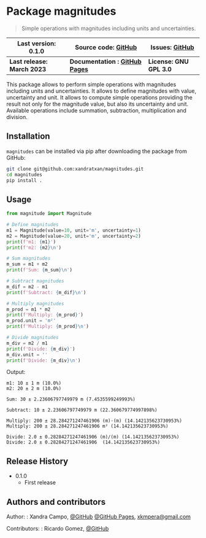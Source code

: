 # Package magnitudes

> Simple operations with magnitudes including units and uncertainties.
 
| Last version: 0.1.0          | Source code: [GitHub](https://github.com/xandratxan/magnitudes/)             | Issues: [GitHub](https://github.com/xandratxan/magnitudes/issues/) |
|------------------------------|------------------------------------------------------------------------------|--------------------------------------------------------------------|
| **Last release: March 2023** | **Documentation : [GitHub Pages](https://xandratxan.github.io/magnitudes/)** | **License: GNU GPL 3.0**                                           |

This package allows to perform simple operations with magnitudes including units and uncertainties.
It allows to define magnitudes with value, uncertainty and unit.
It allows to compute simple operations providing the result not only for the magnitude value,
but also its uncertainty and unit.
Available operations include summation, subtraction, multiplication and division.

## Installation

``magnitudes`` can be installed via pip after downloading the package from GitHub:

```bash
git clone git@github.com:xandratxan/magnitudes.git
cd magnitudes
pip install .
```

## Usage

```python
from magnitude import Magnitude

# Define magnitudes
m1 = Magnitude(value=10, unit='m', uncertainty=1)
m2 = Magnitude(value=20, unit='m', uncertainty=2)
print(f'm1: {m1}')
print(f'm2: {m2}\n')

# Sum magnitudes
m_sum = m1 + m2
print(f'Sum: {m_sum}\n')

# Subtract magnitudes
m_dif = m2 - m1
print(f'Subtract: {m_dif}\n')

# Multiply magnitudes
m_prod = m1 * m2
print(f'Multiply: {m_prod}')
m_prod.unit = 'm²'
print(f'Multiply: {m_prod}\n')

# Divide magnitudes
m_div = m2 / m1
print(f'Divide: {m_div}')
m_div.unit = ''
print(f'Divide: {m_div}\n')
```

Output:

```
m1: 10 ± 1 m (10.0%)
m2: 20 ± 2 m (10.0%)

Sum: 30 ± 2.23606797749979 m (7.4535599249993%)

Subtract: 10 ± 2.23606797749979 m (22.360679774997898%)

Multiply: 200 ± 28.284271247461906 (m)·(m) (14.142135623730953%)
Multiply: 200 ± 28.284271247461906 m² (14.142135623730953%)

Divide: 2.0 ± 0.28284271247461906 (m)/(m) (14.142135623730953%)
Divide: 2.0 ± 0.28284271247461906  (14.142135623730953%)
```

## Release History

* 0.1.0
    * First release

## Authors and contributors

Author:
: Xandra Campo, 
[@GitHub](https://github.com/xandratxan/)
[@GitHub Pages](https://xandratxan.github.io/), 
xkmpera@gmail.com

Contributors:
: Ricardo Gomez, 
[@GitHub](https://github.com/ricargoes/)